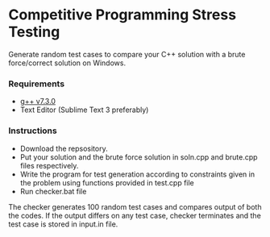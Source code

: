 # Competitive Programming Stress Testing
Generate random test cases to compare your C++ solution with a brute force/correct solution on Windows.

### Requirements
- [g++ v7.3.0](http://pbox.me/packages/mingw-w64-7)
- Text Editor (Sublime Text 3 preferably)

### Instructions
- Download the repsository.
- Put your solution and the brute force solution in soln.cpp and brute.cpp files respectively.
- Write the program for test generation according to constraints given in the problem using functions provided in test.cpp file
- Run checker.bat file
>
The checker generates 100 random test cases and compares output of both the codes. If the output differs on any test case, checker terminates and the test case is stored in input.in file.
